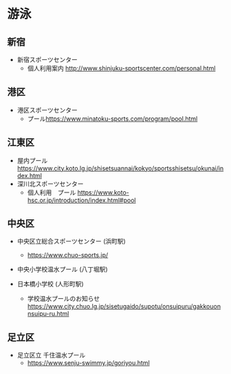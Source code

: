 # 游泳

## 新宿
- 新宿スポーツセンター
  - 個人利用案内 <http://www.shinjuku-sportscenter.com/personal.html>

## 港区
- 港区スポーツセンター
  - プール<https://www.minatoku-sports.com/program/pool.html>

## 江東区
- 屋内プール <https://www.city.koto.lg.jp/shisetsuannai/kokyo/sportsshisetsu/okunai/index.html>
- 深川北スポーツセンター
  - 個人利用　プール <https://www.koto-hsc.or.jp/introduction/index.html#pool>

## 中央区
- 中央区立総合スポーツセンター (浜町駅)
  - <https://www.chuo-sports.jp/>

- 中央小学校温水プール (八丁堀駅)
- 日本橋小学校 (人形町駅)
  - 学校温水プールのお知らせ <https://www.city.chuo.lg.jp/sisetugaido/supotu/onsuipuru/gakkouonnsuipu-ru.html>

## 足立区
- 足立区立 千住温水プール
  - <https://www.senju-swimmy.jp/goriyou.html>
